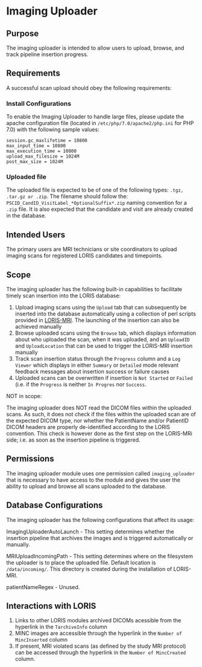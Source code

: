 # Imaging Uploader

## Purpose

The imaging uploader is intended to allow users to upload, browse, and track 
pipeline insertion progress.


## Requirements

A successful scan upload should obey the following requirements: 


### Install Configurations

To enable the Imaging Uploader to handle large files, please update the apache 
configuration file (located in `/etc/php/7.0/apache2/php.ini` for PHP 7.0) with 
the following sample values: 

```
session.gc_maxlifetime = 10800
max_input_time = 10800
max_execution_time = 10800
upload_max_filesize = 1024M
post_max_size = 1024M
```

### Uploaded file

The uploaded file is expected to be of one of the following types: 
`.tgz, .tar.gz or .zip`. The filename should follow the:
`PSCID_CandID_VisitLabel_*OptionalSuffix*.zip` naming convention for a `.zip` 
file. It is also expected that the candidate and visit are already created in 
the database.


## Intended Users

The primary users are MRI technicians or site coordinators to
upload imaging scans for registered LORIS candidates and timepoints.

## Scope

The imaging uploader has the following built-in capabilities to facilitate 
timely scan insertion into the LORIS database:

1. Upload imaging scans using the `Upload` tab that can subsequently be inserted 
into the database automatically using a collection of perl scripts provided in 
[LORIS-MRI](https://github.com/aces/Loris-MRI). The launching of the insertion
can also be achieved manually
2. Browse uploaded scans using the `Browse` tab, which displays information 
about who uploaded the scan, when it was uploaded, and an `UploadID` and 
`UploadLocation` that can be used to trigger the LORIS-MRI insertion manually
3. Track scan insertion status through the `Progress` column and a `Log Viewer` 
which displays in either `Summary` or `Detailed` mode relevant feedback messages
about insertion success or failure causes
4. Uploaded scans can be overwritten if insertion is `Not Started` or `Failed` 
(i.e. if the `Progress` is neither `In Progres` nor `Success`. 


NOT in scope:

The imaging uploader does NOT read the DICOM files within the uploaded scans. 
As such, it does not check if the files within the uploaded scan are of the 
expected DICOM type, nor whether the  PatientName and/or PatientID DICOM headers 
are properly de-identified according to the LORIS convention. This check is 
however done as the first step on the LORIS-MRi side; i.e. as soon as the 
insertion pipeline is triggered.

## Permissions

The imaging uploader module uses one permission called `imaging_uploader` that 
is necessary to have access to the module and gives the user the ability to 
upload and browse all scans uploaded to the database.


## Database Configurations

The imaging uploader has the following configurations that affect its usage:

ImagingUploaderAutoLaunch - This setting determines whether the insertion 
        pipeline that archives the images and is triggered automatically or 
        manually.

MRIUploadIncomingPath - This setting determines where on the filesystem the 
        uploader is to place the uploaded file. Default location is 
        `/data/incoming/`. This directory is created during the installation of 
        LORIS-MRI.

patientNameRegex - Unused.


## Interactions with LORIS

1. Links to other LORIS modules archived DICOMs acessible from the hyperlink in 
the `TarchiveInfo` column
2. MINC images are accessible through the hyperlink in the 
`Number of MincInserted` column
3. If present, MRI violated scans (as defined by the study MRI protocol) can be 
accessed through the hyperlink in the `Number of MincCreated` column.
